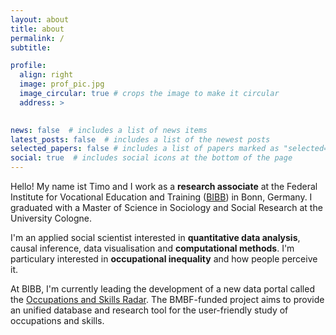 ```yaml
---
layout: about
title: about
permalink: /
subtitle: 

profile:
  align: right
  image: prof_pic.jpg
  image_circular: true # crops the image to make it circular
  address: >
   

news: false  # includes a list of news items
latest_posts: false  # includes a list of the newest posts
selected_papers: false # includes a list of papers marked as "selected={true}"
social: true  # includes social icons at the bottom of the page
---
```


Hello! My name ist Timo and I work as a **research associate** at the Federal Institute for Vocational Education 
and Training ([BIBB](https://www.bibb.de/)) in Bonn, Germany.
I graduated with a Master of Science in Sociology and Social Research at the University Cologne.

I'm an applied social scientist interested in **quantitative data analysis**, causal inference, data visualisation and 
**computational methods**. 
I'm particulary interested in **occupational inequality** and how people perceive it.

At BIBB, I'm currently leading the development of a new data portal called the [Occupations and Skills Radar](https://www.bibb.de/de/170512.php).
The BMBF-funded project aims to provide an unified database and research tool for the user-friendly study of occupations and skills.

